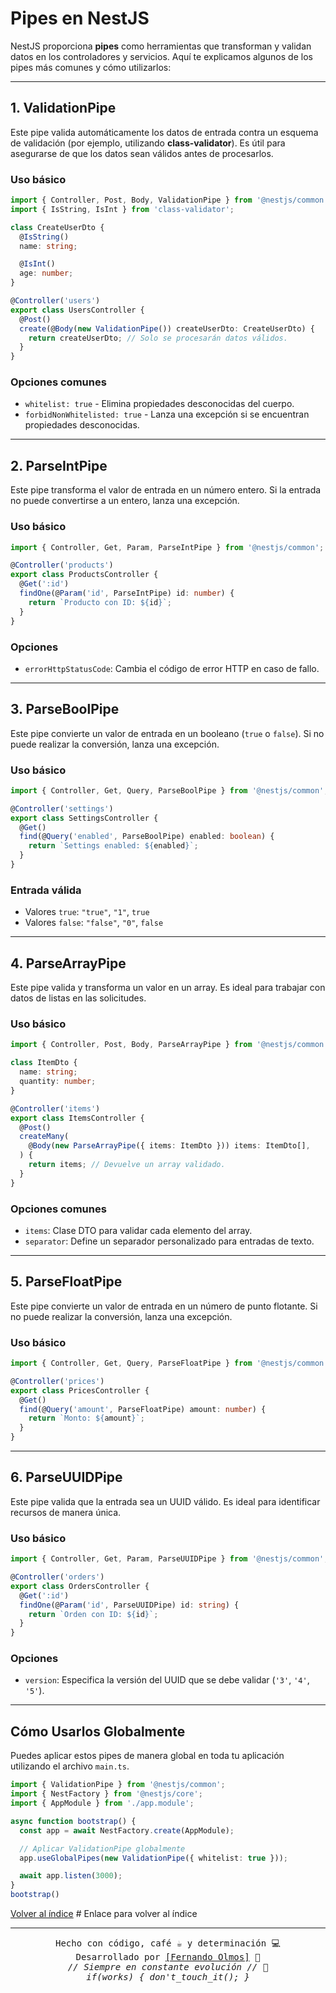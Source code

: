 
# Pipes en NestJS

NestJS proporciona **pipes** como herramientas que transforman y validan datos en los controladores y servicios. Aquí te explicamos algunos de los pipes más comunes y cómo utilizarlos:

---

## **1. ValidationPipe**
Este pipe valida automáticamente los datos de entrada contra un esquema de validación (por ejemplo, utilizando **class-validator**). Es útil para asegurarse de que los datos sean válidos antes de procesarlos.

### **Uso básico**
```typescript
import { Controller, Post, Body, ValidationPipe } from '@nestjs/common';
import { IsString, IsInt } from 'class-validator';

class CreateUserDto {
  @IsString()
  name: string;

  @IsInt()
  age: number;
}

@Controller('users')
export class UsersController {
  @Post()
  create(@Body(new ValidationPipe()) createUserDto: CreateUserDto) {
    return createUserDto; // Solo se procesarán datos válidos.
  }
}
```

### **Opciones comunes**
- `whitelist: true` - Elimina propiedades desconocidas del cuerpo.
- `forbidNonWhitelisted: true` - Lanza una excepción si se encuentran propiedades desconocidas.

---

## **2. ParseIntPipe**
Este pipe transforma el valor de entrada en un número entero. Si la entrada no puede convertirse a un entero, lanza una excepción.

### **Uso básico**
```typescript
import { Controller, Get, Param, ParseIntPipe } from '@nestjs/common';

@Controller('products')
export class ProductsController {
  @Get(':id')
  findOne(@Param('id', ParseIntPipe) id: number) {
    return `Producto con ID: ${id}`;
  }
}
```

### **Opciones**
- `errorHttpStatusCode`: Cambia el código de error HTTP en caso de fallo.

---

## **3. ParseBoolPipe**
Este pipe convierte un valor de entrada en un booleano (`true` o `false`). Si no puede realizar la conversión, lanza una excepción.

### **Uso básico**
```typescript
import { Controller, Get, Query, ParseBoolPipe } from '@nestjs/common';

@Controller('settings')
export class SettingsController {
  @Get()
  find(@Query('enabled', ParseBoolPipe) enabled: boolean) {
    return `Settings enabled: ${enabled}`;
  }
}
```

### **Entrada válida**
- Valores `true`: `"true"`, `"1"`, `true`
- Valores `false`: `"false"`, `"0"`, `false`

---

## **4. ParseArrayPipe**
Este pipe valida y transforma un valor en un array. Es ideal para trabajar con datos de listas en las solicitudes.

### **Uso básico**
```typescript
import { Controller, Post, Body, ParseArrayPipe } from '@nestjs/common';

class ItemDto {
  name: string;
  quantity: number;
}

@Controller('items')
export class ItemsController {
  @Post()
  createMany(
    @Body(new ParseArrayPipe({ items: ItemDto })) items: ItemDto[],
  ) {
    return items; // Devuelve un array validado.
  }
}
```

### **Opciones comunes**
- `items`: Clase DTO para validar cada elemento del array.
- `separator`: Define un separador personalizado para entradas de texto.

---

## **5. ParseFloatPipe**
Este pipe convierte un valor de entrada en un número de punto flotante. Si no puede realizar la conversión, lanza una excepción.

### **Uso básico**
```typescript
import { Controller, Get, Query, ParseFloatPipe } from '@nestjs/common';

@Controller('prices')
export class PricesController {
  @Get()
  find(@Query('amount', ParseFloatPipe) amount: number) {
    return `Monto: ${amount}`;
  }
}
```

---

## **6. ParseUUIDPipe**
Este pipe valida que la entrada sea un UUID válido. Es ideal para identificar recursos de manera única.

### **Uso básico**
```typescript
import { Controller, Get, Param, ParseUUIDPipe } from '@nestjs/common';

@Controller('orders')
export class OrdersController {
  @Get(':id')
  findOne(@Param('id', ParseUUIDPipe) id: string) {
    return `Orden con ID: ${id}`;
  }
}
```

### **Opciones**
- `version`: Especifica la versión del UUID que se debe validar (`'3'`, `'4'`, `'5'`).

---

## **Cómo Usarlos Globalmente**
Puedes aplicar estos pipes de manera global en toda tu aplicación utilizando el archivo `main.ts`.

```typescript
import { ValidationPipe } from '@nestjs/common';
import { NestFactory } from '@nestjs/core';
import { AppModule } from './app.module';

async function bootstrap() {
  const app = await NestFactory.create(AppModule);

  // Aplicar ValidationPipe globalmente
  app.useGlobalPipes(new ValidationPipe({ whitelist: true }));

  await app.listen(3000);
}
bootstrap()
```
[Volver al índice](../README.md)  # Enlace para volver al índice

---

<p align="center">
  <samp>Hecho con código, café ☕ y determinación 💻</samp><br>
  <samp>Desarrollado por <a href="https://github.com/FerFranky">[Fernando Olmos]</a> 🚀</samp><br>
  <samp><i>// Siempre en constante evolución // 🔧</i></samp><br>
  <samp><i>if(works) { don't_touch_it(); }</i></samp>
</p>